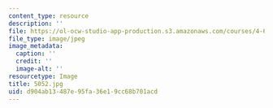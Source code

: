 ```yaml
---
content_type: resource
description: ''
file: https://ol-ocw-studio-app-production.s3.amazonaws.com/courses/4-614-religious-architecture-and-islamic-cultures-fall-2002/d904ab13487e95fa36e19cc68b701acd_5052.jpg
file_type: image/jpeg
image_metadata:
  caption: ''
  credit: ''
  image-alt: ''
resourcetype: Image
title: 5052.jpg
uid: d904ab13-487e-95fa-36e1-9cc68b701acd
---
```


